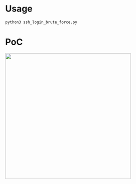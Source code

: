 # Usage
```
python3 ssh_login_brute_force.py
```
# PoC

<img src="https://user-images.githubusercontent.com/63791682/154463904-d0d1b51d-0159-4f6c-844f-dc01fa073f56.png" width="400">

